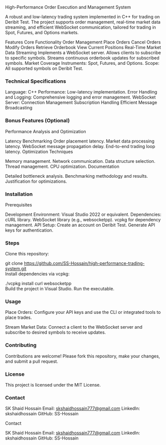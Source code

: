 High-Performance Order Execution and Management System

A robust and low-latency trading system implemented in C++ for trading on Deribit Test. The project supports order management, real-time market data streaming, and efficient WebSocket communication, tailored for trading in Spot, Futures, and Options markets.

Features
Core Functionality
Order Management
Place Orders
Cancel Orders
Modify Orders
Retrieve Orderbook
View Current Positions
Real-Time Market Data Streaming
Implements a WebSocket server.
Allows clients to subscribe to specific symbols.
Streams continuous orderbook updates for subscribed symbols.
Market Coverage
Instruments: Spot, Futures, and Options.
Scope: All supported symbols on Deribit Test.
### Technical Specifications

Language: C++
Performance: Low-latency implementation.
Error Handling and Logging: Comprehensive logging and error management.
WebSocket Server:
Connection Management
Subscription Handling
Efficient Message Broadcasting
### Bonus Features (Optional)
Performance Analysis and Optimization

Latency Benchmarking
Order placement latency.
Market data processing latency.
WebSocket message propagation delay.
End-to-end trading loop latency.
Optimization Techniques

Memory management.
Network communication.
Data structure selection.
Thread management.
CPU optimization.
Documentation

Detailed bottleneck analysis.
Benchmarking methodology and results.
Justification for optimizations.
### Installation
Prerequisites

Development Environment: Visual Studio 2022 or equivalent.
Dependencies:
cURL library.
WebSocket library (e.g., websocketpp).
vcpkg for dependency management.
API Setup:
Create an account on Deribit Test.
Generate API keys for authentication.
### Steps

Clone this repository:

git clone https://github.com/SS-Hossain/high-performance-trading-system.git  
Install dependencies via vcpkg:

./vcpkg install curl websocketpp  
Build the project in Visual Studio.
Run the executable.
### Usage
Place Orders:
Configure your API keys and use the CLI or integrated tools to place trades.

Stream Market Data:
Connect a client to the WebSocket server and subscribe to desired symbols to receive updates.

### Contributing
Contributions are welcome! Please fork this repository, make your changes, and submit a pull request.

### License
This project is licensed under the MIT License.

### Contact
SK Shaid Hossain
Email: skshaidhossain777@gmail.com
LinkedIn: skshaidhossain
GitHub: SS-Hossain



Contact

SK Shaid Hossain
Email: skshaidhossain777@gmail.com
LinkedIn: skshaidhossain
GitHub: SS-Hossain
